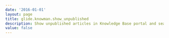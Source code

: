 ```yaml
---
date: '2016-01-01'
layout: page
title: glide.knowman.show_unpublished
description: Show unpublished articles in Knowledge Base portal and search results (does not apply to Global Text Search results)
value: false
---
```

